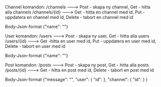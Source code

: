 Channel komandon:
/channels ---> Post - skapa ny channel, Get - hitta alla channels
/channels/{id} ---> Get - hitta en channel med id, Put - uppdatera en channel med id, Delete - tabort en channel med id

Body-Json-format
{"name": ""}


User komandon:
/users ---> Post - skapa ny user, Get - hitta alla users
/users/{id} ---> Get -hitta  en user med id, Put - uppdatera en user med id, Delete - tabort en user med id

Body-Json-format
{"name": ""}


Post komandon:
/posts ---> Post - skapa ny post, Get - hitta alla posts
/posts/{id} ---> Get - hitta en post med id, Delete - tabort en post med id

Body-Json-format
{"message": "",
    "user": {
      "id": 
},
    "channel": {
       "id": 
}
}

